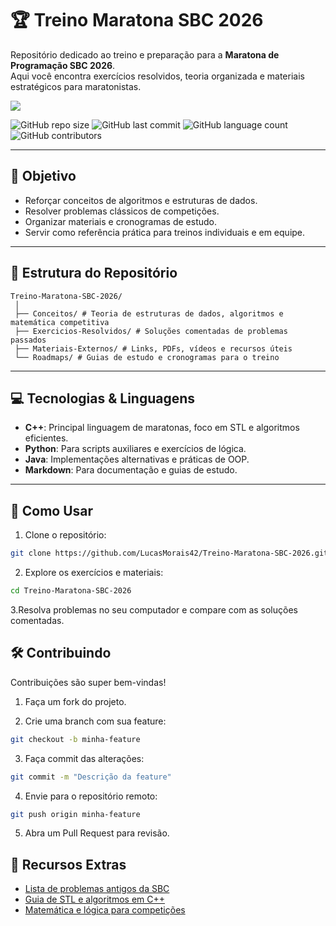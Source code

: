 # 🏆 Treino Maratona SBC 2026

Repositório dedicado ao treino e preparação para a **Maratona de Programação SBC 2026**.  
Aqui você encontra exercícios resolvidos, teoria organizada e materiais estratégicos para maratonistas.

<img src ="https://th.bing.com/th/id/R.acb145925728037620679a9cce4624d7?rik=pmVbv%2fVylCN9cg&pid=ImgRaw&r=0"/>

![GitHub repo size](https://img.shields.io/github/repo-size/LucasMorais42/Treino-Maratona-SBC-2026?style=flat-square)
![GitHub last commit](https://img.shields.io/github/last-commit/LucasMorais42/Treino-Maratona-SBC-2026?style=flat-square)
![GitHub language count](https://img.shields.io/github/languages/count/LucasMorais42/Treino-Maratona-SBC-2026?style=flat-square)
![GitHub contributors](https://img.shields.io/github/contributors/LucasMorais42/Treino-Maratona-SBC-2026?style=flat-square)

---

## 🎯 Objetivo

- Reforçar conceitos de algoritmos e estruturas de dados.
- Resolver problemas clássicos de competições.
- Organizar materiais e cronogramas de estudo.
- Servir como referência prática para treinos individuais e em equipe.

---

## 📂 Estrutura do Repositório
```
Treino-Maratona-SBC-2026/
 │
 ├── Conceitos/ # Teoria de estruturas de dados, algoritmos e matemática competitiva
 ├── Exercicios-Resolvidos/ # Soluções comentadas de problemas passados
 ├── Materiais-Externos/ # Links, PDFs, vídeos e recursos úteis
 └── Roadmaps/ # Guias de estudo e cronogramas para o treino
```

---

## 💻 Tecnologias & Linguagens

- **C++**: Principal linguagem de maratonas, foco em STL e algoritmos eficientes.
- **Python**: Para scripts auxiliares e exercícios de lógica.
- **Java**: Implementações alternativas e práticas de OOP.
- **Markdown**: Para documentação e guias de estudo.

---

## 🚀 Como Usar

1. Clone o repositório:

```bash
git clone https://github.com/LucasMorais42/Treino-Maratona-SBC-2026.git
```
2. Explore os exercícios e materiais:
   
```bash
cd Treino-Maratona-SBC-2026
```

3.Resolva problemas no seu computador e compare com as soluções comentadas.

## 🛠️ Contribuindo

Contribuições são super bem-vindas!

1. Faça um fork do projeto.

2. Crie uma branch com sua feature:
   
```bash
git checkout -b minha-feature
```

3. Faça commit das alterações:
   
```bash
git commit -m "Descrição da feature"
```

4. Envie para o repositório remoto:

```bash
git push origin minha-feature
```

5. Abra um Pull Request para revisão.

## 📖 Recursos Extras

- [Lista de problemas antigos da SBC](https://maratona.sbc.org.br/)  
- [Guia de STL e algoritmos em C++](https://cplusplus.com/reference/)  
- [Matemática e lógica para competições](https://brilliant.org/)

